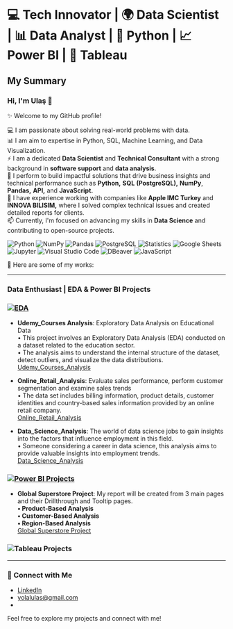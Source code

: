 # 💻 Tech Innovator |  🌍 Data Scientist |  📊 Data Analyst |  🐍 Python |  📈 Power BI |  🔷 Tableau 

## My Summary
### Hi, I'm Ulaş 👋

✨ Welcome to my GitHub profile!   

💻 I am passionate about solving real-world problems with data.    
📊 I am aim to expertise in Python, SQL, Machine Learning, and Data Visualization.   
⚡ I am a dedicated **Data Scientist** and **Technical Consultant** with a strong background in **software support** and **data analysis**.   
🌱 I perform to build impactful solutions that drive business insights and technical performance such as **Python,** **SQL** **(PostgreSQL),** **NumPy**, **Pandas,** **API,** and **JavaScript.**     
🔭 I have experience working with companies like **Apple IMC Turkey** and **INNOVA BILISIM,** where I solved complex technical issues and created detailed reports for clients.   
📫 Currently, I'm focused on advancing my skills in **Data Science** and contributing to open-source projects.   

![Python](https://img.shields.io/badge/Python-3776AB?style=for-the-badge&logo=python&logoColor=white)
![NumPy](https://img.shields.io/badge/NumPy-013243?style=for-the-badge&logo=numpy&logoColor=white)
![Pandas](https://img.shields.io/badge/Pandas-150458?style=for-the-badge&logo=pandas&logoColor=white)
![PostgreSQL](https://img.shields.io/badge/PostgreSQL-316192?style=for-the-badge&logo=postgresql&logoColor=white)
![Statistics](https://img.shields.io/badge/Statistics-0052CC?style=for-the-badge)
![Google Sheets](https://img.shields.io/badge/Google%20Sheets-34A853?style=for-the-badge&logo=google-sheets&logoColor=white)
![Jupyter](https://img.shields.io/badge/Jupyter-F37626?style=for-the-badge&logo=jupyter&logoColor=white)
![Visual Studio Code](https://img.shields.io/badge/Visual%20Studio%20Code-0078D4?style=for-the-badge&logo=visual-studio-code&logoColor=white)
![DBeaver](https://img.shields.io/badge/DBeaver-6B50C0?style=for-the-badge&logo=dbeaver&logoColor=white)
![JavaScript](https://img.shields.io/badge/JavaScript-F7DF1E?style=for-the-badge&logo=javascript&logoColor=black)


👯 Here are some of my works:

---
### Data Enthusiast | EDA & Power BI Projects
### [![EDA](https://img.shields.io/badge/EDA-Projects-blue?style=for-the-badge)](https://github.com/UlasSY/EDA_Projects)
- **Udemy_Courses Analysis**: Exploratory Data Analysis on Educational Data  
• This project involves an Exploratory Data Analysis (EDA) conducted on a dataset related to the education sector.   
• The analysis aims to understand the internal structure of the dataset, detect outliers, and visualize the data distributions.  
   [Udemy_Courses_Analysis](https://github.com/UlasSY/EDA_Projects/tree/main/Udemy_Courses_Analysis)


- **Online_Retail_Analysis**: Evaluate sales performance, perform customer segmentation and examine sales trends  
• The data set includes billing information, product details, customer identities and country-based sales information provided by an online retail company.  
   [Online_Retail_Analysis](https://github.com/UlasSY/EDA_Projects/tree/main/Online_Retail_Analysis)  


- **Data_Science_Analysis**: The world of data science jobs to gain insights into the factors that influence employment in this field.  
• Someone considering a career in data science, this analysis aims to provide valuable insights into employment trends.    
   [Data_Science_Analysis](https://github.com/UlasSY/EDA_Projects/tree/main/Data_Science_Analysis)  



###  [![Power BI Projects](https://img.shields.io/badge/Power%20BI%20Projects-F2C811?style=for-the-badge&logo=power-bi&logoColor=black)](https://github.com/UlasSY/Power_BI_Projects/tree/main)
- **Global Superstore Project**: My report will be created from 3 main pages and their Drillthrough and Tooltip pages.  
**• Product-Based Analysis**  
**• Customer-Based Analysis**  
**• Region-Based Analysis**  
   [Global Superstore Project](https://github.com/UlasSY/Power_BI_Projects/tree/main/GlobalSuperstore%20_Project)   

###  ![Tableau Projects](https://img.shields.io/badge/Tableau%20Projects-E97627?style=for-the-badge&logo=tableau&logoColor=white)

---

### 🔗 Connect with Me
- [LinkedIn](https://www.linkedin.com/in/ulas-s-yolal)
- [yolalulas@gmail.com](#)
- 

Feel free to explore my projects and connect with me!

<!--
**UlasSY/UlassY** is a ✨ _special_ ✨ repository because its `README.md` (this file) appears on your GitHub profile.

Here are some ideas to get you started:

- 🔭 I’m currently working on ...
- 🌱 I’m currently learning ...
- 👯 I’m looking to collaborate on ...
- 🤔 I’m looking for help with ...
- 💬 Ask me about ...
- 📫 How to reach me: ...
- 😄 Pronouns: ...
- ⚡ Fun fact: ...
- 📈 📊
-->

